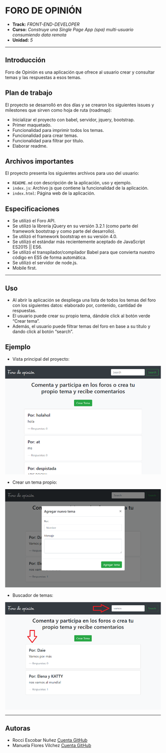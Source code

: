 # FORO DE OPINIÓN

* **Track:** _FRONT-END-DEVELOPER_
* **Curso:** _Construye una Single Page App (spa) multi-usuario consumiendo data remota_
* **Unidad:** _5_

***

## Introducción 

Foro de Opinión es una aplicación que ofrece al usuario crear y consultar temas y las respuestas a esos temas.

## Plan de trabajo

El proyecto se desarrolló en dos días y se crearon los siguientes issues y milestones que sirven como hoja de ruta (roadmap):

*  Inicializar el proyecto con babel, servidor, jquery, bootstrap. 
* Primer maquetado.
* Funcionalidad para imprimir todos los temas.
* Funcionalidad para crear temas.
* Funcionalidad para filtrar por título.
* Elaborar readme.


## Archivos importantes

El proyecto presenta los siguientes archivos para uso del usuario:

* `README.md` con descripción de la aplicación, uso y ejemplo.
* `index.js`: Archivo js que contiene la funcionalidad de la aplicación.
* `index.html`: Página web de la aplicación.

## Especificaciones

* Se utilizó el Foro API.
* Se utilizó la librería jQuery en su versión 3.2.1 (como parte del framework bootstrap y como parte del desarrollo).
* Se utilizó el framework bootstrap en su versión 4.0.
* Se utilizó el estándar más recientemente aceptado de JavaScript ES2015 || ES6.
* Se utilizó el transpilador/compilador Babel para que convierta nuestro código en ES5 de forma automática.
* Se utilizó el servidor de node.js.
* Mobile first.

***

## Uso
* Al abrir la aplicación se despliega una lista de todos los temas del foro con los siguientes datos: elaborado por, contenido, cantidad de respuestas.
* El usuario puede crear su propio tema, dándole click al botón verde “Crear tema”.
* Además, el usuario puede filtrar temas del foro en base a su título y dando click al botón “search”.

## Ejemplo

* Vista principal del proyecto:

![vista-principal](public/assets/docs/vista-principal.png "vista-principal")

* Crear un tema propio:

![Crear-tema](public/assets/docs/crear-tema.png "Crear-tema")

* Buscador de temas:

![buscador](public/assets/docs/buscador.png "buscador")

***

## Autoras

* Rocci Escobar Nuñez [Cuenta GitHub](https://github.com/Rocciescobar "Repositorio")
* Manuela Flores Vilchez [Cuenta GitHub ](https://github.com/ManuelaFlores "Repositorio")
